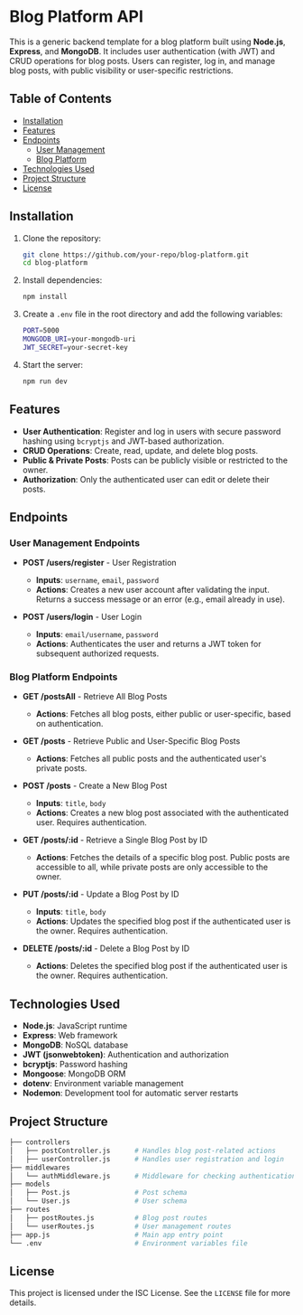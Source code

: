 # Blog Platform API

This is a generic backend template for a blog platform built using **Node.js**, **Express**, and **MongoDB**. It includes user authentication (with JWT) and CRUD operations for blog posts. Users can register, log in, and manage blog posts, with public visibility or user-specific restrictions.

## Table of Contents

- [Installation](#installation)
- [Features](#features)
- [Endpoints](#endpoints)
  - [User Management](#user-management-endpoints)
  - [Blog Platform](#blog-platform-endpoints)
- [Technologies Used](#technologies-used)
- [Project Structure](#project-structure)
- [License](#license)

## Installation

1. Clone the repository:
   ```bash
   git clone https://github.com/your-repo/blog-platform.git
   cd blog-platform
   ```

2. Install dependencies:
   ```bash
   npm install
   ```

3. Create a `.env` file in the root directory and add the following variables:
   ```bash
   PORT=5000
   MONGODB_URI=your-mongodb-uri
   JWT_SECRET=your-secret-key
   ```

4. Start the server:
   ```bash
   npm run dev
   ```

## Features

- **User Authentication**: Register and log in users with secure password hashing using `bcryptjs` and JWT-based authorization.
- **CRUD Operations**: Create, read, update, and delete blog posts.
- **Public & Private Posts**: Posts can be publicly visible or restricted to the owner.
- **Authorization**: Only the authenticated user can edit or delete their posts.
  
## Endpoints

### User Management Endpoints

- **POST /users/register** - User Registration
  - **Inputs**: `username`, `email`, `password`
  - **Actions**: Creates a new user account after validating the input. Returns a success message or an error (e.g., email already in use).

- **POST /users/login** - User Login
  - **Inputs**: `email/username`, `password`
  - **Actions**: Authenticates the user and returns a JWT token for subsequent authorized requests.

### Blog Platform Endpoints

- **GET /postsAll** - Retrieve All Blog Posts
  - **Actions**: Fetches all blog posts, either public or user-specific, based on authentication.

- **GET /posts** - Retrieve Public and User-Specific Blog Posts
  - **Actions**: Fetches all public posts and the authenticated user's private posts.

- **POST /posts** - Create a New Blog Post
  - **Inputs**: `title`, `body`
  - **Actions**: Creates a new blog post associated with the authenticated user. Requires authentication.

- **GET /posts/:id** - Retrieve a Single Blog Post by ID
  - **Actions**: Fetches the details of a specific blog post. Public posts are accessible to all, while private posts are only accessible to the owner.

- **PUT /posts/:id** - Update a Blog Post by ID
  - **Inputs**: `title`, `body`
  - **Actions**: Updates the specified blog post if the authenticated user is the owner. Requires authentication.

- **DELETE /posts/:id** - Delete a Blog Post by ID
  - **Actions**: Deletes the specified blog post if the authenticated user is the owner. Requires authentication.

## Technologies Used

- **Node.js**: JavaScript runtime
- **Express**: Web framework
- **MongoDB**: NoSQL database
- **JWT (jsonwebtoken)**: Authentication and authorization
- **bcryptjs**: Password hashing
- **Mongoose**: MongoDB ORM
- **dotenv**: Environment variable management
- **Nodemon**: Development tool for automatic server restarts

## Project Structure

```bash
├── controllers
│   ├── postController.js      # Handles blog post-related actions
│   ├── userController.js      # Handles user registration and login
├── middlewares
│   └── authMiddleware.js      # Middleware for checking authentication via JWT
├── models
│   ├── Post.js                # Post schema
│   └── User.js                # User schema
├── routes
│   ├── postRoutes.js          # Blog post routes
│   └── userRoutes.js          # User management routes
├── app.js                     # Main app entry point
└── .env                       # Environment variables file
```

## License

This project is licensed under the ISC License. See the `LICENSE` file for more details.